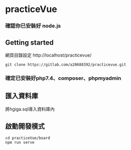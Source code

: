 # practiceVue
### 確認你已安裝好 node.js
## Getting started
網頁目錄設定
http://localhost/practicevue/
```bash=
git clone https://gitlab.com/a20688392/practicevue.git
```
### 確定已安裝好php7.4、composer、phpmyadmin
## 匯入資料庫
將hgiga.sql導入資料庫內

## 啟動開發模式
```bash=
cd practiceVue/board
npm run serve
```